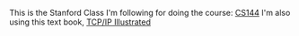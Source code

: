 This is the Stanford Class I'm following for doing the course: [CS144](https://class.stanford.edu/courses/Engineering/Networking/Winter2014/info)
I'm also using this text book, [TCP/IP Illustrated](http://www.amazon.com/TCP-Illustrated-Vol-Addison-Wesley-Professional/dp/0201633469)
